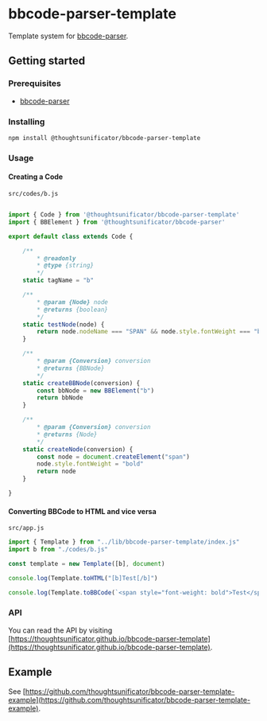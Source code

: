 # bbcode-parser-template

Template system for [bbcode-parser](https://github.com/thoughtsunificator/bbcode-parser).

## Getting started

### Prerequisites

- [bbcode-parser](https://github.com/thoughtsunificator/bbcode-parser)

### Installing

``npm install @thoughtsunificator/bbcode-parser-template``

### Usage

#### Creating a Code

``src/codes/b.js``
```javascript

import { Code } from '@thoughtsunificator/bbcode-parser-template'
import { BBElement } from '@thoughtsunificator/bbcode-parser'

export default class extends Code {

	/**
		* @readonly
		* @type {string}
		*/
	static tagName = "b"

	/**
		* @param {Node} node
		* @returns {boolean}
		*/
	static testNode(node) {
		return node.nodeName === "SPAN" && node.style.fontWeight === "bold"
	}

	/**
		* @param {Conversion} conversion
		* @returns {BBNode}
		*/
	static createBBNode(conversion) {
		const bbNode = new BBElement("b")
		return bbNode
	}

	/**
		* @param {Conversion} conversion
		* @returns {Node}
		*/
	static createNode(conversion) {
		const node = document.createElement("span")
		node.style.fontWeight = "bold"
		return node
	}

}
```

#### Converting BBCode to HTML and vice versa 

``src/app.js``
```javascript
import { Template } from "../lib/bbcode-parser-template/index.js"
import b from "./codes/b.js"

const template = new Template([b], document)

console.log(Template.toHTML("[b]Test[/b]")

console.log(Template.toBBCode(`<span style="font-weight: bold">Test</span>`)

```

### API

You can read the API by visiting [https://thoughtsunificator.github.io/bbcode-parser-template](https://thoughtsunificator.github.io/bbcode-parser-template).

## Example

See [https://github.com/thoughtsunificator/bbcode-parser-template-example](https://github.com/thoughtsunificator/bbcode-parser-template-example).
